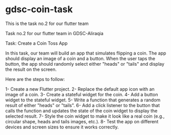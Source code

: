 # gdsc-coin-task
This is the task no.2 for our flutter team

Task no.2 for our flutter team in GDSC-Aliraqia

Task: Create a Coin Toss App

In this task, our team will build an app that simulates flipping a coin. The app should display an image of a coin and a button. When the user taps the button, the app should randomly select either "heads" or "tails" and display the result on the screen.

Here are the steps to follow:

1- Create a new Flutter project. 
2- Replace the default app icon with an image of a coin. 
3- Create a stateful widget for the coin. 
4- Add a button widget to the stateful widget. 
5- Write a function that generates a random result of either "heads" or "tails". 
6- Add a click listener to the button that calls the function and updates the state of the coin widget to display the selected result. 
7- Style the coin widget to make it look like a real coin (e.g., circular shape, heads and tails images, etc.). 
8- Test the app on different devices and screen sizes to ensure it works correctly.
